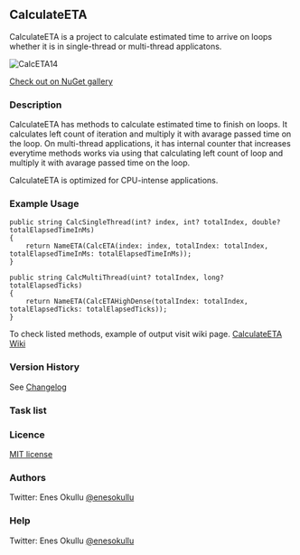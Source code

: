 ## CalculateETA

CalculateETA is a project to calculate estimated time to arrive on loops whether it is in single-thread or multi-thread applicatons.

![CalcETA14](https://repository-images.githubusercontent.com/569852870/a32b2e3b-99a7-41ee-8dcc-9992adba35d0)

[Check out on NuGet gallery](https://www.nuget.org/packages/CalculateETA/)

### Description

CalculateETA has methods to calculate estimated time to finish on loops. It calculates left count of iteration and multiply it with avarage passed time on the loop. On multi-thread applications, it has internal counter that increases everytime methods works via using that calculating left count of loop and multiply it with avarage passed time on the loop.

CalculateETA is optimized for CPU-intense applications.

### Example Usage
```
public string CalcSingleThread(int? index, int? totalIndex, double? totalElapsedTimeInMs)
{
    return NameETA(CalcETA(index: index, totalIndex: totalIndex, totalElapsedTimeInMs: totalElapsedTimeInMs));
}
```
```
public string CalcMultiThread(uint? totalIndex, long? totalElapsedTicks)
{
    return NameETA(CalcETAHighDense(totalIndex: totalIndex, totalElapsedTicks: totalElapsedTicks));
}
```

To check listed methods, example of output visit wiki page. [CalculateETA Wiki](https://github.com/meokullu/CalculateETA/wiki)

### Version History
See [Changelog](https://github.com/meokullu/CalculateETA/blob/master/CHANGELOG.md)
  
### Task list

### Licence
[MIT license](https://github.com/meokullu/CalculateETA/blob/master/LICENSE)

### Authors
Twitter: Enes Okullu [@enesokullu](https://twitter.com/EnesOkullu)

### Help
Twitter: Enes Okullu [@enesokullu](https://twitter.com/EnesOkullu)
